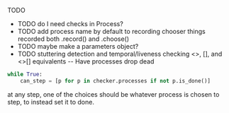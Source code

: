 TODO

* TODO do I need checks in Process?
* TODO add process name by default to recording chooser things recorded
  both .record() and .choose()
* TODO maybe make a parameters object?
* TODO stuttering detection and temporal/liveness checking
  <>, [], and <>[] equivalents
  -- Have processes drop dead

```python
while True:
    can_step = [p for p in checker.processes if not p.is_done()]
```
at any step, one of the choices should be whatever process is chosen to step,
to instead set it to done.